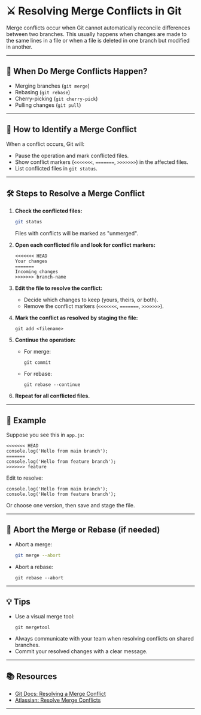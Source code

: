 # ⚔️ Resolving Merge Conflicts in Git

Merge conflicts occur when Git cannot automatically reconcile differences between two branches. This usually happens when changes are made to the same lines in a file or when a file is deleted in one branch but modified in another.

---

## 🛑 When Do Merge Conflicts Happen?

- Merging branches (`git merge`)
- Rebasing (`git rebase`)
- Cherry-picking (`git cherry-pick`)
- Pulling changes (`git pull`)

---

## 📝 How to Identify a Merge Conflict

When a conflict occurs, Git will:

- Pause the operation and mark conflicted files.
- Show conflict markers (`<<<<<<<`, `=======`, `>>>>>>>`) in the affected files.
- List conflicted files in `git status`.

---

## 🛠️ Steps to Resolve a Merge Conflict

1. **Check the conflicted files:**

   ```bash
   git status
   ```

   Files with conflicts will be marked as "unmerged".

2. **Open each conflicted file and look for conflict markers:**

   ```
   <<<<<<< HEAD
   Your changes
   =======
   Incoming changes
   >>>>>>> branch-name
   ```

3. **Edit the file to resolve the conflict:**

   - Decide which changes to keep (yours, theirs, or both).
   - Remove the conflict markers (`<<<<<<<`, `=======`, `>>>>>>>`).

4. **Mark the conflict as resolved by staging the file:**

   ```
   git add <filename>
   ```

5. **Continue the operation:**

   - For merge:
     ```
     git commit
     ```
   - For rebase:
     ```
     git rebase --continue
     ```

6. **Repeat for all conflicted files.**

---

## 🧰 Example

Suppose you see this in `app.js`:

```
<<<<<<< HEAD
console.log('Hello from main branch');
=======
console.log('Hello from feature branch');
>>>>>>> feature
```

Edit to resolve:

```
console.log('Hello from main branch');
console.log('Hello from feature branch');
```

Or choose one version, then save and stage the file.

---

## 🧹 Abort the Merge or Rebase (if needed)

- Abort a merge:
  ```sh
  git merge --abort
  ```
- Abort a rebase:
  ```
  git rebase --abort
  ```

  

---

## 💡 Tips

- Use a visual merge tool:
  ```
  git mergetool
  ```
- Always communicate with your team when resolving conflicts on shared branches.
- Commit your resolved changes with a clear message.

---

## 📚 Resources

- [Git Docs: Resolving a Merge Conflict](https://git-scm.com/docs/git-merge#_how_conflicts_are_presented)
- [Atlassian: Resolve Merge Conflicts](https://www.atlassian.com/git/tutorials/using-branches/merge-conflicts)

---
